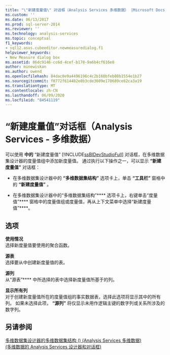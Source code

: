 ```yaml
---
title: "\"新建度量值\" 对话框（Analysis Services 多维数据） |Microsoft Docs"
ms.custom: ''
ms.date: 06/13/2017
ms.prod: sql-server-2014
ms.reviewer: ''
ms.technology: analysis-services
ms.topic: conceptual
f1_keywords:
- sql12.asvs.cubeeditor.newmeasuredialog.f1
helpviewer_keywords:
- New Measure dialog box
ms.assetid: 86dc9146-cc6d-4cef-b178-9a6b4cf616e8
author: minewiskan
ms.author: owend
ms.openlocfilehash: 84dac0e9a4496196c4c2b160bfeb08b1554e1b27
ms.sourcegitcommit: f0772f614482e0b3cde3609e178689ce62ca3a19
ms.translationtype: MT
ms.contentlocale: zh-CN
ms.lasthandoff: 06/09/2020
ms.locfileid: "84541119"
---
```

# <a name="new-measure-dialog-box-analysis-services---multidimensional-data"></a>“新建度量值”对话框（Analysis Services - 多维数据）
  可以使用 **中的** “新建度量值” [!INCLUDE[ssBIDevStudioFull](../includes/ssbidevstudiofull-md.md)] 对话框，在多维数据集设计器的度量值组中添加新度量值。 通过执行以下操作之一，可以显示 **“新建度量值”** 对话框：  
  
-   在多维数据集设计器中的 **“多维数据集结构”** 选项卡上，单击 **“工具栏”** 窗格中的 **“新建度量值”** 。  
  
-   在多维数据集设计器中的“多维数据集结构”**** 选项卡上，右键单击“度量值”**** 窗格中的度量值组或度量值，再从上下文菜单中选择“新建度量值”****。  
  
## <a name="options"></a>选项  
 **使用情况**  
 选择新度量值要使用的聚合函数。  
  
 **源表**  
 选择要从中创建新度量值的表。  
  
 **源列**  
 从“源表”**** 中所选择的表中选择新度量值所基于的列。  
  
 **显示所有列**  
 对于创建新度量值所在的度量值组的事实数据表，选择此选项将显示其中的所有列。 如果未选择此项， **“源列”** 将仅显示未用作逻辑主键的数字列或关系所涉及的数字列。  
  
## <a name="see-also"></a>另请参阅  
 [多维数据集设计器的多维数据集结构 &#40;&#41; &#40;Analysis Services 多维数据&#41;](cube-structure-cube-designer-analysis-services-multidimensional-data.md)   
 [&#40;多维数据的 Analysis Services 设计器和对话框&#41;](analysis-services-designers-and-dialog-boxes-multidimensional-data.md)  
  
  
